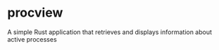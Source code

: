 # procview

A simple Rust application that retrieves and displays information about active processes
